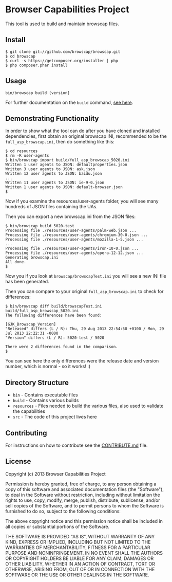 Browser Capabilities Project
============================

This tool is used to build and maintain browscap files.

## Install

```
$ git clone git://github.com/browscap/browscap.git
$ cd browscap
$ curl -s https://getcomposer.org/installer | php
$ php composer.phar install
```

## Usage

```
bin/browscap build [version]
```

For further documentation on the `build` command, [see here](https://github.com/browscap/browscap/wiki/Build-Command).

## Demonstrating Functionality

In order to show what the tool can do after you have cloned and installed dependencies, first obtain an original browscap INI, recommended to be the `full_asp_browscap.ini`, then do something like this:

```
$ cd resources
$ rm -R user-agents
$ bin/browscap import build/full_asp_browscap_5020.ini
Written 1 user agents to JSON: defaultproperties.json
Written 3 user agents to JSON: ask.json
Written 12 user agents to JSON: baidu.json
...
Written 11 user agents to JSON: ie-9-0.json
Written 1 user agents to JSON: default-browser.json
$
```

Now if you examine the resources/user-agents folder, you will see many hundreds of JSON files containing the UAs.

Then you can export a new browscap.ini from the JSON files:

```
$ bin/browscap build 5020-test
Processing file ./resources/user-agents/palm-web.json ...
Processing file ./resources/user-agents/chromium-30-0.json ...
Processing file ./resources/user-agents/mozilla-1-5.json ...
...
Processing file ./resources/user-agents/iron-10-0.json ...
Processing file ./resources/user-agents/opera-12-12.json ...
Generating browscap.ini
All done.
$
```

Now you if you look at `browscap/browscapTest.ini` you will see a new INI file has been generated.

Then you can compare to your original `full_asp_browscap.ini` to check for differences:

```
$ bin/browscap diff build/browscapTest.ini build/full_asp_browscap_5020.ini
The following differences have been found:

[GJK_Browscap_Version]
"Released" differs (L / R): Thu, 29 Aug 2013 22:54:50 +0100 / Mon, 29 Jul 2013 22:22:31 -0000
"Version" differs (L / R): 5020-test / 5020

There were 2 differences found in the comparison.
$
```

You can see here the only differences were the release date and version number, which is normal - so it works! :)

## Directory Structure

* `bin` - Contains executable files
* `build` - Contains various builds
* `resources` - Files needed to build the various files, also used to validate the capabilities
* `src` - The code of this project lives here

## Contributing

For instructions on how to contribute see the [CONTRIBUTE.md](https://github.com/browscap/browscap/blob/master/CONTRIBUTE.md) file.

## License

Copyright (c) 2013 Browser Capabilities Project

Permission is hereby granted, free of charge, to any person obtaining a copy
of this software and associated documentation files (the "Software"), to deal
in the Software without restriction, including without limitation the rights
to use, copy, modify, merge, publish, distribute, sublicense, and/or sell
copies of the Software, and to permit persons to whom the Software is furnished
to do so, subject to the following conditions:

The above copyright notice and this permission notice shall be included in all
copies or substantial portions of the Software.

THE SOFTWARE IS PROVIDED "AS IS", WITHOUT WARRANTY OF ANY KIND, EXPRESS OR
IMPLIED, INCLUDING BUT NOT LIMITED TO THE WARRANTIES OF MERCHANTABILITY,
FITNESS FOR A PARTICULAR PURPOSE AND NONINFRINGEMENT. IN NO EVENT SHALL THE
AUTHORS OR COPYRIGHT HOLDERS BE LIABLE FOR ANY CLAIM, DAMAGES OR OTHER
LIABILITY, WHETHER IN AN ACTION OF CONTRACT, TORT OR OTHERWISE, ARISING FROM,
OUT OF OR IN CONNECTION WITH THE SOFTWARE OR THE USE OR OTHER DEALINGS IN
THE SOFTWARE.
